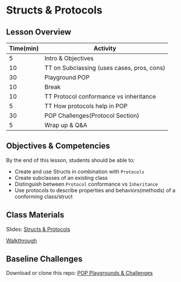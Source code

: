 # Structs & Protocols

## Lesson Overview

| **Time(min)** | **Activity**                              |
| ------------- | ---------------------------               |
| 5             | Intro & Objectives                        |
| 10            | TT on Subclassing (uses cases, pros, cons)|
| 30            | Playground POP                            |
| 10            | Break                                     |
| 10            | TT Protocol conformance vs inheritance    |
| 5             | TT How protocols help in POP              |
| 30            | POP Challenges(Protocol Section)          |
| 5             | Wrap up & Q&A                             |

## Objectives & Competencies
By the end of this lesson, students should be able to:

- Create and use Structs in combination with `Protocols`
- Create subclasses of an existing class
- Distinguish between `Protocol` conformance vs `Inheritance`
- Use protocols to describe properties and behaviors(methods) of a conforming class/struct

## Class Materials

Slides: [Structs & Protocols](https://docs.google.com/presentation/d/1vnxnocalNLBCuqV_tRG9yq2ikxCYBXZnSi1peFW7pvM/edit?usp=sharing)

[Walkthrough](https://github.com/Product-College-Labs/protocols-introduction-ios/archive/master.zip)

## Baseline Challenges

Download or clone this repo:
[POP Playgrounds & Challenges](https://github.com/Product-College-Labs/object-oriented-programming-in-swift.git)
